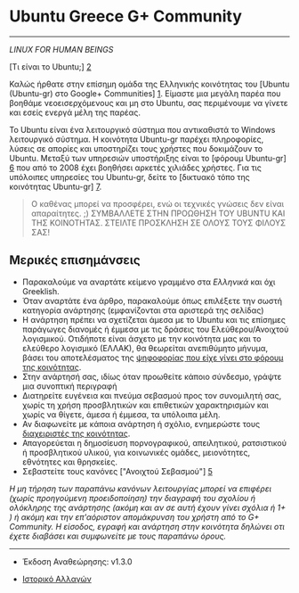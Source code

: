 Ubuntu Greece G+ Community
==========================
--------------------------

*LINUX FOR HUMAN BEINGS* 

[Τι είναι το Ubuntu;] [2]

Καλώς ήρθατε στην επίσημη ομάδα της Ελληνικής κοινότητας του [Ubuntu (Ubuntu-gr) στο Google+ Communities] [1].
Είμαστε μια μεγάλη παρέα που βοηθάμε νεοεισερχόμενους και μη στο Ubuntu, σας περιμένουμε να γίνετε και εσείς ενεργά μέλη της παρέας.

Το Ubuntu είναι ένα λειτουργικό σύστημα που αντικαθιστά το Windows λειτουργικό σύστημα. Η κοινότητα Ubuntu-gr παρέχει πληροφορίες, λύσεις σε απορίες και υποστηρίζει τους χρήστες που δοκιμάζουν το Ubuntu.
Μεταξύ των υπηρεσιών υποστήριξης είναι το [φόρουμ Ubuntu-gr] [6] που από το 2008 έχει βοηθήσει αρκετές χιλιάδες χρήστες.
Για τις υπόλοιπες υπηρεσίες του Ubuntu-gr, δείτε το [δικτυακό τόπο της κοινότητας Ubuntu-gr] [7].

> Ο καθένας μπορεί να προσφέρει, ενώ οι τεχνικές γνώσεις δεν είναι απαραίτητες. ;)
> ΣΥΜΒΑΛΛΕΤΕ ΣΤΗΝ ΠΡΟΩΘΗΣΗ ΤΟΥ UBUNTU ΚΑΙ
> ΤΗΣ ΚΟΙΝΟΤΗΤΑΣ.
> ΣΤΕΙΛΤΕ ΠΡΟΣΚΛΗΣΗ ΣΕ ΟΛΟΥΣ ΤΟΥΣ ΦΙΛΟΥΣ ΣΑΣ!


Μερικές επισημάνσεις
--------------------

* Παρακαλούμε να αναρτάτε κείμενο γραμμένο στα *Ελληνικά* και όχι Greeklish.
* Όταν αναρτάτε ένα άρθρο, παρακαλούμε όπως επιλέξετε την σωστή κατηγορία ανάρτησης (εμφανίζονται στα αριστερά της σελίδας)
* Η ανάρτηση πρέπει να σχετίζεται άμεσα με το Ubuntu και τις επίσημες παράγωγες διανομές ή έμμεσα με τις δράσεις του Ελεύθερου/Ανοιχτού λογισμικού. Οτιδήποτε είναι άσχετο με την κοινότητα μας και το ελεύθερο λογισμικό (ΕΛΛΑΚ), θα θεωρείται ανεπιθύμητο μήνυμα, βάσει του αποτελέσματος της [ψηφοφορίας που είχε γίνει στο φόρουμ της κοινότητας][8].
* Στην ανάρτησή σας, ιδίως όταν προωθείτε κάποιο σύνδεσμο, γράψτε μια συνοπτική περιγραφή
* Διατηρείτε ευγένεια και πνεύμα σεβασμού προς τον συνομιλητή σας, χωρίς τη χρήση προσβλητικών και επιθετικών χαρακτηρισμών και χωρίς να θίγετε, άμεσα ή έμμεσα, τα υπόλοιπα μέλη.
* Αν διαφωνείτε με κάποια ανάρτηση ή σχόλιο, ενημερώστε τους [διαχειριστές της κοινότητας][9].
* Απαγορεύεται η δημοσίευση πορνογραφικού, απειλητικού, ρατσιστικού ή προσβλητικού υλικού, για κοινωνικές ομάδες, μειονότητες, εθνότητες και θρησκείες.
* Σεβαστείτε τους κανόνες ["Ανοιχτού Σεβασμού"] [5] 

*Η μη τήρηση των παραπάνω κανόνων λειτουργίας μπορεί να επιφέρει (χωρίς προηγούμενη προειδοποίηση) την διαγραφή του σχολίου ή ολόκληρης της ανάρτησης (ακόμη και αν σε αυτή έχουν γίνει σχόλια ή 1+ ) ή ακόμη και την επ'αόριστον απομάκρυνση του χρήστη από το G+ Community. Η είσοδος, εγραφή και ανάρτηση στην κοινότητα δηλώνει οτι έχετε διαβάσει και συμφωνείτε με τους παραπάνω όρους.*


- - - - - - - - - -
* Έκδοση Αναθεώρησης: v1.3.0
* [Ιστορικό Αλλαγών][10]   

  [1]: https://plus.google.com/communities/113489005803686865491
  [2]: http://ubuntu-gr.org/content/%CF%84%CE%B9-%CE%B5%CE%AF%CE%BD%CE%B1%CE%B9-%CF%84%CE%BF-ubuntu
  [5]: http://openrespect.org/
  [6]: https://forum.ubuntu-gr.org/
  [7]: https://ubuntu-gr.org/
  [8]: http://forum.ubuntu-gr.org/viewtopic.php?f=2&t=19584&start=0&http
  [9]: https://plus.google.com/u/0/communities/113489005803686865491/members/moderator
  [10]: https://github.com/ubuntu-gr/ubuntu-gr_gplus_community/commits/master/README.md
